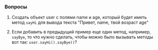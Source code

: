 ### Вопросы

1. Создать объект user c полями name и age, который будет иметь метод `sayHi` для вывода текста "Привет, name, твой возраст age"

2. Если добавить в предыдущий пример еще один метод, например, `sayBye`, то что нужно сделать, чтобы можно было вызывать методы вот так:
  `user.sayHi().sayBye()`?
